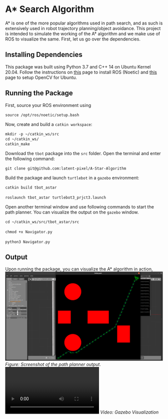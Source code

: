 # A* Search Algorithm
A* is one of the more popular algorithms used in path search, and as such is extensively used in robot trajectory planning/object avoidance. This project is intended to simulate the working of the A* algorithm and we make use of ROS to visualize the same. First, let us go over the dependencies.

##  Installing Dependencies
This package was built using Python 3.7 and C++ 14 on Ubuntu Kernel 20.04. Follow the instructions on [this](https://wiki.ros.org/noetic/Installation/Ubuntu) page to install ROS (Noetic) and [this](https://docs.opencv.org/3.4/d2/de6/tutorial_py_setup_in_ubuntu.html) page to setup OpenCV for Ubuntu.

## Running the Package
First, source your ROS environment using
```
source /opt/ros/noetic/setup.bash
```
Now, create and build a `catkin workspace`:
```
mkdir -p ~/catkin_ws/src
cd ~/catkin_ws/
catkin_make
```
Download the `tbot` package into the `src` folder. Open the terminal and enter the following command:
```
git clone git@github.com:latent-pixel/A-Star-Algorithm
```
Build the package and launch `turtlebot` in a `gazebo` environment:
```
catkin build tbot_astar

roslaunch tbot_astar turtlebot3_prjct3.launch
```
Open another terminal window and use following commands to start the path planner. You can visualize the output on the `gazebo` window.
```
cd ~/catkin_ws/src/tbot_astar/src

chmod +x Navigator.py

python3 Navigator.py
```

## Output
Upon running the package, you can visualize the A* algorithm in action,
![](results/2.png)
*Figure: Screenshot of the path planner output.*
![](results/tbot_record.mp4)
*Video: Gazebo Visualization* 

